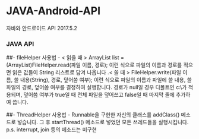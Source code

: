 JAVA-Android-API
===========
자바와 안드로이드 API
2017.5.2


### JAVA API

##- fileHelper 사용법 -
< 읽을 때 >
ArrayList<String> list = (ArrayList<String>)FileHelper.read(파일 이름, 경로);
이런 식으로 파일의 이름과 경로를 적으면 읽은 값들이 String 리스트로 담겨 나옵니다
.< 쓸 때 >
FileHelper.write(파일 이름, 쓸 내용(String), 경로, 덮어씀 여부);
이런 식으로 파일의 이름과 파일에 쓸 내용, 쓸 파일의 경로, 덮어씀 여부를 결정하여 실행합니다.
경로가 null일 경우 디폴트인 c:\가 적용되며, 덮어씀 여부가 true일 때 전체 파일을 덮어쓰고 false일 때 마지막 줄에 추가하여 씁니다.

##- ThreadHelper 사용법 -
Runnable을 구현한 자신의 클래스를 addClass() 메소드로 넣습니다.
그 후 startThread() 메소드로 넣었던 모든 쓰레드들을 실행시킵니다.
p.s. interrupt, join 등의 메소드는 미구현

